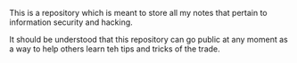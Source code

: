 This is a repository which is meant to store all my notes that pertain to information security and hacking. 

It should be understood that this repository can go public at any moment
as a way to help others learn teh tips and tricks of the trade. 


